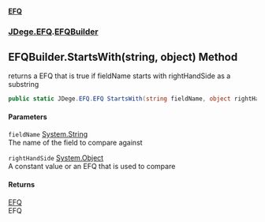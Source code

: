 #### [EFQ](index 'index')
### [JDege.EFQ](JDege_EFQ 'JDege.EFQ').[EFQBuilder](EFQBuilder 'JDege.EFQ.EFQBuilder')
## EFQBuilder.StartsWith(string, object) Method
returns a EFQ that is true if fieldName starts with rightHandSide as a substring  
```csharp
public static JDege.EFQ.EFQ StartsWith(string fieldName, object rightHandSide);
```
#### Parameters
<a name='JDege_EFQ_EFQBuilder_StartsWith(string_object)_fieldName'></a>
`fieldName` [System.String](https://docs.microsoft.com/en-us/dotnet/api/System.String 'System.String')  
The name of the field to compare against
  
<a name='JDege_EFQ_EFQBuilder_StartsWith(string_object)_rightHandSide'></a>
`rightHandSide` [System.Object](https://docs.microsoft.com/en-us/dotnet/api/System.Object 'System.Object')  
A constant value or an EFQ that is used to compare
  
#### Returns
[EFQ](EFQ 'JDege.EFQ.EFQ')  
EFQ
